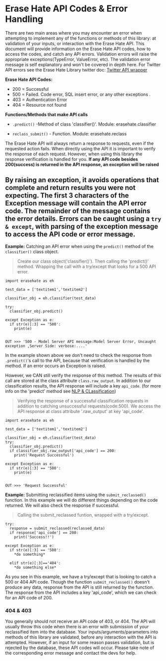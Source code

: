 # Erase Hate API Codes & Error Handling

There are two main areas where you may encounter an error when attempting to implement any of the functions or methods of this library: at validation of your inputs, or interaction with the Erase Hate API. This document will provide information on the Erase Hate API codes, how to access the codes, and catch any API errors. Validation errors will raise the appropriate exceptions(TypeError, ValueError, etc). The validation error message is self explanatory and won't be covered in depth here. For Twitter API errors see the Erase Hate Library twitter doc: [Twitter API wrapper](https://github.com/oblockton/Erase-Hate-Versioning/blob/master/Version2.5_10_9_2019/Main/api_README.md 'Twitter API wrapper')

**Erase Hate API Codes:**
 - 200 = Successful
 - 500 = Failed. Code error, SQL insert error, or any other exceptions .
 - 403 = Authentication Error
 - 404 = Resource not found

**Functions/Methods that make API calls**
  - `.predict()` -Method of class 'classifier()'. Module: erasehate.classifier

  - `reclass_submit()` - Function. Module: erasehate.reclass

The Erase Hate API will always return a response to requests, even if the requested action fails. When directly using the API it is important to verify the response of each request. However, when using this library the response verification is handled for you.
**If any API code besides 200(success) is returned in the API response, an exception will be raised**

By raising an exception, it avoids operations that complete and return results you were not expecting. The first 3 characters of the Exception message will contain the API error code. The remainder of the message contains the error details. Errors can be caught using a `try & except`, with parsing of the exception message to access the API code or error message.
----------

**Example:** Catching an API error when using the `predict()` method of the `classifier()` class object.
> Create our class object('classifier()'). Then calling the 'predict()' method. Wrapping the call with a try/except that looks for a 500 API error.
~~~~
import erasehate as eh

test_data = ['textitem1','textitem2']

classifier_obj = eh.classifier(test_data)

try:
  classifier_obj.predict()

except Exception as e:
  if str(e)[:3] == '500':
    print(e)


OUT >>> '500 - Model Server API message:Model Server Error, Uncaught exception ,Server Side: verbose:....'
~~~~

In the example shown above we don't need to check the response from `.predict()`'s call to the API, because that verification is handled by the method. If an error occurs an Exception is raised.

However, we CAN still verify the response of this method. The results of this call are stored at the class attribute `class.raw_output`. In addition to our classification results, the API response will include a key `api_code`.
(for more info on the 'predict' method see [NLP & CLassification](https://github.com/oblockton/Erase_Hate_Python_Library/blob/master/docs/Classifier_README.md 'NLP & Hate Speech clasification'))
> Verifying the response of a successful classification requests in addition to catching unsuccessful requests(code:500). We access the API response at class attribute '.raw_output' at key 'api_code'.
~~~~
import erasehate as eh

test_data = ['textitem1','textitem2']

classifier_obj = eh.classifier(test_data)
try:
  classifier_obj.predict()
  if classifier_obj.raw_output['api_code'] == 200:
    print('Request Successful')

except Exception as e:
  if str(e)[:3] == '500':
    print(e)


OUT >>> 'Request Successful'
~~~~

**Example:** Submitting reclassified items using the `submit_reclassed()` function. In this example we will do different things depending on the code returned. We will also check the response if successful.
> Calling the submit_reclassed funtion, wrapped with a try/except.
~~~~
try:
  response = submit_reclassed(reclassed_data)
  if response['api_code'] == 200:
    print('Success!!')

except Exception as e:
  if str(e)[:3] == '500':
    *do something*

  elif str(e)[:3]=='404':
    *do something else*
~~~~

As you see in this example, we have a try/except that is looking to catch a 500 or 404 API code. Though the function `submit_reclassed()` doesn't produce any data, response from the API is still returned by the function. The response from the API includes a key 'api_code', which we can check for an API code of 200.  

### 404 & 403

  You generally should not receive an API code of 403, or 404. The API will usually throw this code when there is an error with submission of your reclassified item into the database.  Your inputs/arguments/parameters into methods of this library are validated, before any interaction with the API is attempted. However, if an input for some reason passes validation, but is rejected by the database, these API codes will occur. Please take note of the corresponding error message and contact the devs for help.
